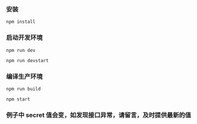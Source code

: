 ### 安装

    npm install

### 启动开发环境

    npm run dev

    npm run devstart


### 编译生产环境

    npm run build
    
    npm start

### 例子中 secret 值会变，如发现接口异常，请留言，及时提供最新的值